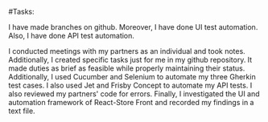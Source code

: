 #Tasks:

I have made branches on github. Moreover, I have done UI test automation. Also, I have done API test automation.

I conducted meetings with my partners as an individual and took notes. Additionally, I created specific tasks just for me in my github repository. It made duties as brief as feasible while properly maintaining their status. Additionally, I used Cucumber and Selenium to automate my three Gherkin test cases. I also used Jet and Frisby Concept to automate my API tests. I also reviewed my partners' code for errors. Finally, I investigated the UI and automation framework of React-Store Front and recorded my findings in a text file.